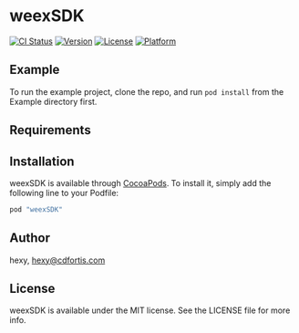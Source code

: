 # weexSDK

[![CI Status](http://img.shields.io/travis/hexy/weexSDK.svg?style=flat)](https://travis-ci.org/hexy/weexSDK)
[![Version](https://img.shields.io/cocoapods/v/weexSDK.svg?style=flat)](http://cocoapods.org/pods/weexSDK)
[![License](https://img.shields.io/cocoapods/l/weexSDK.svg?style=flat)](http://cocoapods.org/pods/weexSDK)
[![Platform](https://img.shields.io/cocoapods/p/weexSDK.svg?style=flat)](http://cocoapods.org/pods/weexSDK)

## Example

To run the example project, clone the repo, and run `pod install` from the Example directory first.

## Requirements

## Installation

weexSDK is available through [CocoaPods](http://cocoapods.org). To install
it, simply add the following line to your Podfile:

```ruby
pod "weexSDK"
```

## Author

hexy, hexy@cdfortis.com

## License

weexSDK is available under the MIT license. See the LICENSE file for more info.
